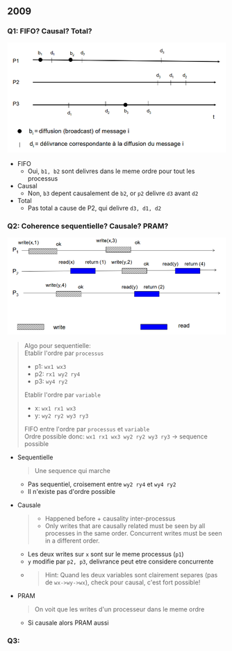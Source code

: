 ## 2009

### Q1: FIFO? Causal? Total?

![](./images/partiel1.png)

- FIFO
    - Oui, `b1, b2` sont delivres dans le meme ordre pour tout les processus
- Causal
    - Non, `b3` depent causalement de `b2`, or `p2` delivre `d3` avant `d2`
- Total
    - Pas total a cause de P2, qui delivre `d3, d1, d2`

### Q2: Coherence sequentielle? Causale? PRAM?

![](./images/partiel2.png)

> Algo pour sequentielle:  
> Etablir l'ordre par `processus`
> - p1: `wx1 wx3`
> - p2: `rx1 wy2 ry4`
> - p3: `wy4 ry2`
>
> Etablir l'ordre par `variable`
> - x: `wx1 rx1 wx3`
> - y: `wy2 ry2 wy3 ry3`
>
> FIFO entre l'ordre par `processus` et `variable`  
> Ordre possible donc: `wx1 rx1 wx3 wy2 ry2 wy3 ry3` -> sequence possible

- Sequentielle
    > Une sequence qui marche
    - Pas sequentiel, croisement entre `wy2 ry4` et `wy4 ry2`
    - Il n'existe pas d'ordre possible

- Causale
    > - Happened before + causality inter-processus
    > - Only writes that are causally related must be seen by all processes in the same order. Concurrent writes must be seen in a different order.
    - Les deux writes sur `x` sont sur le meme processus (`p1`)
    - `y` modifie par `p2, p3`, delivrance peut etre considere concurrente
    - > Hint: Quand les deux variables sont clairement separes (pas de `wx->wy->wx`), check pour causal, c'est fort possible!

- PRAM
    > On voit que les writes d'un processeur dans le meme ordre
    - Si causale alors PRAM aussi


### Q3: 